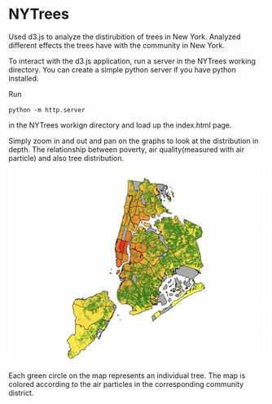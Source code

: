 # NYTrees

Used d3.js to analyze the distirubition of trees in New York. Analyzed different effects the trees have with the community in New York.

To interact with the d3.js application, run a server in the NYTrees working directory. You can create a simple python server 
if you have python installed.

Run 
```
python -m http.server
```
in the NYTrees workign directory and load up the index.html page.

Simply zoom in and out and pan on the graphs to look at the distribution in depth. The relationship between poverty,
air quality(measured with air particle) and also tree distribution.

![](tree_distribution.png)

Each green circle on the map represents an individual tree. The map is colored according to the air particles in the corresponding community district.
